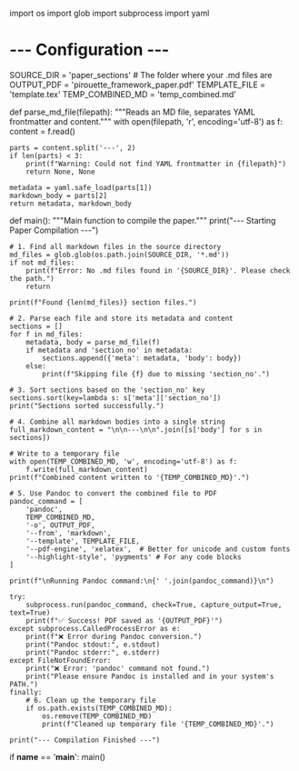 import os
import glob
import subprocess
import yaml

# --- Configuration ---
SOURCE_DIR = 'paper_sections'   # The folder where your .md files are
OUTPUT_PDF = 'pirouette_framework_paper.pdf'
TEMPLATE_FILE = 'template.tex'
TEMP_COMBINED_MD = 'temp_combined.md'

def parse_md_file(filepath):
    """Reads an MD file, separates YAML frontmatter and content."""
    with open(filepath, 'r', encoding='utf-8') as f:
        content = f.read()
    
    parts = content.split('---', 2)
    if len(parts) < 3:
        print(f"Warning: Could not find YAML frontmatter in {filepath}")
        return None, None

    metadata = yaml.safe_load(parts[1])
    markdown_body = parts[2]
    return metadata, markdown_body

def main():
    """Main function to compile the paper."""
    print("--- Starting Paper Compilation ---")

    # 1. Find all markdown files in the source directory
    md_files = glob.glob(os.path.join(SOURCE_DIR, '*.md'))
    if not md_files:
        print(f"Error: No .md files found in '{SOURCE_DIR}'. Please check the path.")
        return

    print(f"Found {len(md_files)} section files.")

    # 2. Parse each file and store its metadata and content
    sections = []
    for f in md_files:
        metadata, body = parse_md_file(f)
        if metadata and 'section_no' in metadata:
            sections.append({'meta': metadata, 'body': body})
        else:
            print(f"Skipping file {f} due to missing 'section_no'.")

    # 3. Sort sections based on the 'section_no' key
    sections.sort(key=lambda s: s['meta']['section_no'])
    print("Sections sorted successfully.")

    # 4. Combine all markdown bodies into a single string
    full_markdown_content = "\n\n---\n\n".join([s['body'] for s in sections])
    
    # Write to a temporary file
    with open(TEMP_COMBINED_MD, 'w', encoding='utf-8') as f:
        f.write(full_markdown_content)
    print(f"Combined content written to '{TEMP_COMBINED_MD}'.")

    # 5. Use Pandoc to convert the combined file to PDF
    pandoc_command = [
        'pandoc',
        TEMP_COMBINED_MD,
        '-o', OUTPUT_PDF,
        '--from', 'markdown',
        '--template', TEMPLATE_FILE,
        '--pdf-engine', 'xelatex',  # Better for unicode and custom fonts
        '--highlight-style', 'pygments' # For any code blocks
    ]

    print(f"\nRunning Pandoc command:\n{' '.join(pandoc_command)}\n")
    
    try:
        subprocess.run(pandoc_command, check=True, capture_output=True, text=True)
        print(f"✅ Success! PDF saved as '{OUTPUT_PDF}'")
    except subprocess.CalledProcessError as e:
        print(f"❌ Error during Pandoc conversion.")
        print("Pandoc stdout:", e.stdout)
        print("Pandoc stderr:", e.stderr)
    except FileNotFoundError:
        print("❌ Error: 'pandoc' command not found.")
        print("Please ensure Pandoc is installed and in your system's PATH.")
    finally:
        # 6. Clean up the temporary file
        if os.path.exists(TEMP_COMBINED_MD):
            os.remove(TEMP_COMBINED_MD)
            print(f"Cleaned up temporary file '{TEMP_COMBINED_MD}'.")
            
    print("--- Compilation Finished ---")


if __name__ == '__main__':
    main()